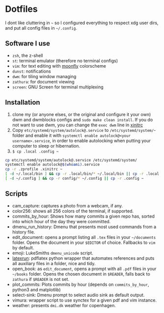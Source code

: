 # Dotfiles

I dont like cluttering in `~` so I configured everything to respect xdg user
dirs, and put all config files in `~/.config`.

## Software I use

* `zsh`, the z-shell
* `st`: terminal emulator (therefore no terminal configs)
* `vim`: for text editing with
  [moonfly](https://github.com/bluz71/vim-moonfly-colors) colorscheme
* `dunst`: notifications
* `dwm`: for tiling window managing
* `zathura`: for document viewing
* `screen`: GNU Screen for terminal multiplexing

## Installation

1. clone my (or anyone elses, or the original and configure it your own) dwm
   and dwmblocks configs and `sudo make clean install`.
   If you do not want to use dwm, you can change the `exec dwm` line in
   [xinitrc](.config/x/xinitrc)
2. Copy `etc/systemd/system/autolock@.service` to `/etc/systemd/system/`-folder and
   enable it with `systemctl enable autolock@<your username>.service`, in order
   to enable autolocking when putting your computer to sleep or hibernation.
3. `$ cp .local .config ~`

```bash
cp etc/systemd/system/autolock@.service /etc/systemd/system/
systemctl enable autolock@$(whoami).service
cp -r .zprofile .xinitrc ~
[ -d ~/.local/bin ] && cp -r .local/bin/* ~/.local/bin || cp -r .local ~
[ -d ~/.config ] && cp -r config/* ~/.config || cp -r .config ~
```

## Scripts

* cam_capture: captures a photo from a webcam, if any.
* color256: shows all 256 colors of the terminal, if supported.
* commits_by_hour: Shows how many commits a given repo has, sorted into which
  hour of the day they were committed.
* dmenu_run_history: Dmenu that presents most used commands from a history file.
* edit_document: opens a prompt listing all `.tex` files in your `~/documents`
  folder. Opens the document in your `$EDITOR` of choice. Fallbacks to `vim` by
  default.
* emoji: LukeSmiths `dmenu_unicode` script.
* [latexrun](https://github.com/aclements/latexrun): pdflatex python wrapper
  that automates references and puts all auxiliary files in a folder, nice and
  tidy.
* open_book: as `edit_document`, opens a prompt with all `.pdf` files in your
  `~/books` folder. Opens the chosen document in `$READER`, falls back to
  `zathura` if `$READER` is not set.
* plot_commits: Plots commits by hour (depends on `commits_by_hour`, python3 and
  matplotlib)
* select-sink: Dmenu prompt to select audio sink as default output.
* vimura: wrapper script to use synctex for a given pdf and vim instance.
* weather: presents `dmi.dk` weather for copenhagen.
